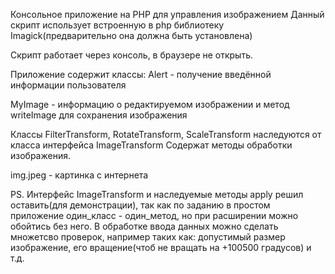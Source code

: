Консольное приложение на PHP для управления изображением
Данный скрипт использует встроенную в php библиотеку Imagick(предварительно она должна быть установлена)

Скрипт работает через консоль, в браузере не открыть.


Приложение содержит классы:
Alert - получение введённой информации пользователя

MyImage - информацию о редактируемом изображении и метод writeImage для сохранения изображения

Классы FilterTransform, RotateTransform, ScaleTransform наследуются от класса интерфейса ImageTransform 
Содержат методы обработки изображения.


img.jpeg - картинка с интернета

PS. Интерфейс ImageTransform и наследуемые методы apply решил оставить(для демонстрации), 
так как по заданию в простом приложение один_класс - один_метод, но при расширении можно обойтись без него.
В обработке ввода данных можно сделать множетсво проверок, например таких как: допустимый размер изображение, его вращение(чтоб не вращать на +100500 градусов) и т.д.


